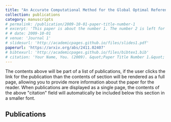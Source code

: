 ```yaml
---
title: "An Accurate Computational Method for the Global Optimal Reference Field for the Difference Formulation in the Implicit Monte Carlo Radiation Transport"
collection: publications
category: manuscripts
# permalink: /publication/2009-10-01-paper-title-number-1
# excerpt: 'This paper is about the number 1. The number 2 is left for future work.'
# # date: 2009-10-01
# venue: 'Journal 1'
# slidesurl: 'http://academicpages.github.io/files/slides1.pdf'
paperurl: 'https://arxiv.org/abs/2411.02407'
# bibtexurl: 'http://academicpages.github.io/files/bibtex1.bib'
# citation: 'Your Name, You. (2009). &quot;Paper Title Number 1.&quot; <i>Journal 1</i>. 1(1).'
---
```

The contents above will be part of a list of publications, if the user clicks the link for the publication than the contents of section will be rendered as a full page, allowing you to provide more information about the paper for the reader. When publications are displayed as a single page, the contents of the above "citation" field will automatically be included below this section in a smaller font.

Publications
---
<!-- 1. $\textbf{M. Huang}$, R. Li, K. Yan, C. Yao, W. Ying. [An Accurate Computational Method for the Global Optimal Reference Field for the Difference Formulation in the Implicit Monte Carlo Radiation Transport](https://arxiv.org/abs/2411.02407), 2025. Under Review.

2. $\textbf{M. Huang}$, X. Deng, O. Matar, W. Ying. A Unified Framework for Non-linear Reconstruction Schemes in a Compact Stencil. Part 2: Learning Operators from Neural Networks, 2025. Under Revision.

3. $\textbf{M. Huang}$, C. Yao, P. Wang, L. Cheng, W. Ying. [Physics-informed data-driven cavitation model for a specific Mie–Grüneisen EOS](https://www.sciencedirect.com/science/article/pii/S0021999124009513), Journal of Computational Physics, 524:113703, 2025. -->

<!-- 4. $\textbf{M. Huang}$,  L. Cheng, W. Ying, X. Deng, X. Feng. [A low-dissipation reconstruction scheme for compressible single- and multi-phase flows based on artificial neural networks](https://www.sciencedirect.com/science/article/pii/S0021999125001779), Journal of Computational Physics, 530:113894, 2025.

5. $\textbf{M. Huang}$, P. Wang, L. Cheng, C. Yao, W. Ying. [A Robust and Efficient Multiphysics Numerical System for Intensive Blast Wave Propagation in Complex Enviroments](https://arxiv.org/abs/2411.02407), accepted by Communications in Computational Physics.

6. L. Tan, $\textbf{M. Huang}$, S. Zhu, P. Wang, W. Ying (2023). \href{https://arxiv.org/abs/2404.15249}[A GPU-Accelerated Cartesian Grid Method for PDEs on Irregular Domain]( https://doi.org/10.4208/cicp.OA-2024-0039), Communications in Computational Physics, 37(5), 1250-1276, 2025.

7. L. Tan, $\textbf{M. Huang}$, W. Ying. [A GPU-accelerated Cartesian grid method is proposed for solving the heat, wave, and Schrodinger equations on irregular domains](https://www.global-sci.org/intro/article_detail/cicp/23390.html). Communications in Computational Physics, Vol. 36, pp. 485-520, 2023.

8. H. Zhou, $\textbf{M. Huang}$, W. Ying. [ADI schemes for heat equations with irregular boundaries and interfaces in 3D with applications](https://arxiv.org/abs/2309.00979), 2023. -->
